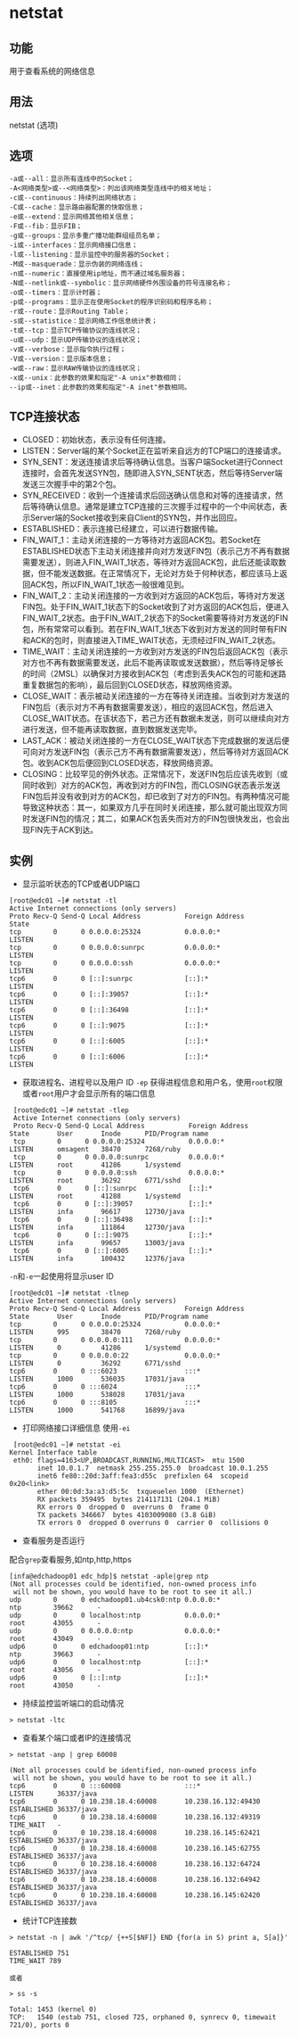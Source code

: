 # netstat

## 功能

用于查看系统的网络信息

## 用法

netstat (选项)

## 选项

```shell
-a或--all：显示所有连线中的Socket；
-A<网络类型>或--<网络类型>：列出该网络类型连线中的相关地址；
-c或--continuous：持续列出网络状态；
-C或--cache：显示路由器配置的快取信息；
-e或--extend：显示网络其他相关信息；
-F或--fib：显示FIB；
-g或--groups：显示多重广播功能群组组员名单；
-i或--interfaces：显示网络接口信息；
-l或--listening：显示监控中的服务器的Socket；
-M或--masquerade：显示伪装的网络连线；
-n或--numeric：直接使用ip地址，而不通过域名服务器；
-N或--netlink或--symbolic：显示网络硬件外围设备的符号连接名称；
-o或--timers：显示计时器；
-p或--programs：显示正在使用Socket的程序识别码和程序名称；
-r或--route：显示Routing Table；
-s或--statistice：显示网络工作信息统计表；
-t或--tcp：显示TCP传输协议的连线状况；
-u或--udp：显示UDP传输协议的连线状况；
-v或--verbose：显示指令执行过程；
-V或--version：显示版本信息；
-w或--raw：显示RAW传输协议的连线状况；
-x或--unix：此参数的效果和指定"-A unix"参数相同；
--ip或--inet：此参数的效果和指定"-A inet"参数相同。
```

## TCP连接状态

- CLOSED：初始状态，表示没有任何连接。
- LISTEN：Server端的某个Socket正在监听来自远方的TCP端口的连接请求。
- SYN_SENT：发送连接请求后等待确认信息。当客户端Socket进行Connect连接时，会首先发送SYN包，随即进入SYN_SENT状态，然后等待Server端发送三次握手中的第2个包。
- SYN_RECEIVED：收到一个连接请求后回送确认信息和对等的连接请求，然后等待确认信息。通常是建立TCP连接的三次握手过程中的一个中间状态，表示Server端的Socket接收到来自Client的SYN包，并作出回应。
- ESTABLISHED：表示连接已经建立，可以进行数据传输。
- FIN_WAIT_1：主动关闭连接的一方等待对方返回ACK包。若Socket在ESTABLISHED状态下主动关闭连接并向对方发送FIN包（表示己方不再有数据需要发送），则进入FIN_WAIT_1状态，等待对方返回ACK包，此后还能读取数据，但不能发送数据。在正常情况下，无论对方处于何种状态，都应该马上返回ACK包，所以FIN_WAIT_1状态一般很难见到。
- FIN_WAIT_2：主动关闭连接的一方收到对方返回的ACK包后，等待对方发送FIN包。处于FIN_WAIT_1状态下的Socket收到了对方返回的ACK包后，便进入FIN_WAIT_2状态。由于FIN_WAIT_2状态下的Socket需要等待对方发送的FIN包，所有常常可以看到。若在FIN_WAIT_1状态下收到对方发送的同时带有FIN和ACK的包时，则直接进入TIME_WAIT状态，无须经过FIN_WAIT_2状态。
- TIME_WAIT：主动关闭连接的一方收到对方发送的FIN包后返回ACK包（表示对方也不再有数据需要发送，此后不能再读取或发送数据），然后等待足够长的时间（2MSL）以确保对方接收到ACK包（考虑到丢失ACK包的可能和迷路重复数据包的影响），最后回到CLOSED状态，释放网络资源。
- CLOSE_WAIT：表示被动关闭连接的一方在等待关闭连接。当收到对方发送的FIN包后（表示对方不再有数据需要发送），相应的返回ACK包，然后进入CLOSE_WAIT状态。在该状态下，若己方还有数据未发送，则可以继续向对方进行发送，但不能再读取数据，直到数据发送完毕。
- LAST_ACK：被动关闭连接的一方在CLOSE_WAIT状态下完成数据的发送后便可向对方发送FIN包（表示己方不再有数据需要发送），然后等待对方返回ACK包。收到ACK包后便回到CLOSED状态，释放网络资源。
- CLOSING：比较罕见的例外状态。正常情况下，发送FIN包后应该先收到（或同时收到）对方的ACK包，再收到对方的FIN包，而CLOSING状态表示发送FIN包后并没有收到对方的ACK包，却已收到了对方的FIN包。有两种情况可能导致这种状态：其一，如果双方几乎在同时关闭连接，那么就可能出现双方同时发送FIN包的情况；其二，如果ACK包丢失而对方的FIN包很快发出，也会出现FIN先于ACK到达。

## 实例

- 显示监听状态的TCP或者UDP端口

 ```shell
 [root@edc01 ~]# netstat -tl
 Active Internet connections (only servers)
 Proto Recv-Q Send-Q Local Address           Foreign Address         State
 tcp        0      0 0.0.0.0:25324           0.0.0.0:*               LISTEN
 tcp        0      0 0.0.0.0:sunrpc          0.0.0.0:*               LISTEN
 tcp        0      0 0.0.0.0:ssh             0.0.0.0:*               LISTEN
 tcp6       0      0 [::]:sunrpc             [::]:*                  LISTEN
 tcp6       0      0 [::]:39057              [::]:*                  LISTEN
 tcp6       0      0 [::]:36498              [::]:*                  LISTEN
 tcp6       0      0 [::]:9075               [::]:*                  LISTEN
 tcp6       0      0 [::]:6005               [::]:*                  LISTEN
 tcp6       0      0 [::]:6006               [::]:*                  LISTEN
 ```

- 获取进程名、进程号以及用户 ID
  `-ep` 获得进程信息和用户名，使用`root`权限或者`root`用户才会显示所有的端口信息

 ```shell
  [root@edc01 ~]# netstat -tlep
  Active Internet connections (only servers)
  Proto Recv-Q Send-Q Local Address           Foreign Address         State       User       Inode      PID/Program name
  tcp        0      0 0.0.0.0:25324           0.0.0.0:*               LISTEN      omsagent   38470      7268/ruby
  tcp        0      0 0.0.0.0:sunrpc          0.0.0.0:*               LISTEN      root       41286      1/systemd
  tcp        0      0 0.0.0.0:ssh             0.0.0.0:*               LISTEN      root       36292      6771/sshd
  tcp6       0      0 [::]:sunrpc             [::]:*                  LISTEN      root       41288      1/systemd
  tcp6       0      0 [::]:39057              [::]:*                  LISTEN      infa       96617      12730/java
  tcp6       0      0 [::]:36498              [::]:*                  LISTEN      infa       111864     12730/java
  tcp6       0      0 [::]:9075               [::]:*                  LISTEN      infa       99657      13003/java
  tcp6       0      0 [::]:6005               [::]:*                  LISTEN      infa       100432     12376/java
  ```

  `-n`和`-e`一起使用将显示user ID

  ```shell
  [root@edc01 ~]# netstat -tlnep
Active Internet connections (only servers)
Proto Recv-Q Send-Q Local Address           Foreign Address         State       User       Inode      PID/Program name
tcp        0      0 0.0.0.0:25324           0.0.0.0:*               LISTEN      995        38470      7268/ruby
tcp        0      0 0.0.0.0:111             0.0.0.0:*               LISTEN      0          41286      1/systemd
tcp        0      0 0.0.0.0:22              0.0.0.0:*               LISTEN      0          36292      6771/sshd
tcp6       0      0 :::6023                 :::*                    LISTEN      1000       536035     17031/java
tcp6       0      0 :::6024                 :::*                    LISTEN      1000       538028     17031/java
tcp6       0      0 :::8105                 :::*                    LISTEN      1000       541768     16899/java  
  ```

- 打印网络接口详细信息
  使用`-ei`

 ```shell
  [root@edc01 ~]# netstat -ei
Kernel Interface table
  eth0: flags=4163<UP,BROADCAST,RUNNING,MULTICAST>  mtu 1500
        inet 10.0.1.7  netmask 255.255.255.0  broadcast 10.0.1.255
        inet6 fe80::20d:3aff:fea3:d55c  prefixlen 64  scopeid 0x20<link>
        ether 00:0d:3a:a3:d5:5c  txqueuelen 1000  (Ethernet)
        RX packets 359495  bytes 214117131 (204.1 MiB)
        RX errors 0  dropped 0  overruns 0  frame 0
        TX packets 346667  bytes 4103009080 (3.8 GiB)
        TX errors 0  dropped 0 overruns 0  carrier 0  collisions 0
  ```

- 查看服务是否运行

配合`grep`查看服务,如ntp,http,https

```shell
[infa@edchadoop01 edc_hdp]$ netstat -aple|grep ntp
(Not all processes could be identified, non-owned process info
 will not be shown, you would have to be root to see it all.)
udp        0      0 edchadoop01.ub4csk0:ntp 0.0.0.0:*                           ntp        39662      -
udp        0      0 localhost:ntp           0.0.0.0:*                           root       43055      -
udp        0      0 0.0.0.0:ntp             0.0.0.0:*                           root       43049      -
udp6       0      0 edchadoop01:ntp         [::]:*                              ntp        39663      -
udp6       0      0 localhost:ntp           [::]:*                              root       43056      -
udp6       0      0 [::]:ntp                [::]:*                              root       43050      -
```

- 持续监控监听端口的启动情况

```shell
> netstat -ltc
```

- 查看某个端口或者IP的连接情况

```shell
> netstat -anp | grep 60008

(Not all processes could be identified, non-owned process info
 will not be shown, you would have to be root to see it all.)
tcp6       0      0 :::60008                :::*                    LISTEN      36337/java
tcp6       0      0 10.238.18.4:60008       10.238.16.132:49430     ESTABLISHED 36337/java
tcp6       0      0 10.238.18.4:60008       10.238.16.132:49319     TIME_WAIT   -
tcp6       0      0 10.238.18.4:60008       10.238.16.145:62421     ESTABLISHED 36337/java
tcp6       0      0 10.238.18.4:60008       10.238.16.145:62755     ESTABLISHED 36337/java
tcp6       0      0 10.238.18.4:60008       10.238.16.132:64724     ESTABLISHED 36337/java
tcp6       0      0 10.238.18.4:60008       10.238.16.132:64942     ESTABLISHED 36337/java
tcp6       0      0 10.238.18.4:60008       10.238.16.145:62420     ESTABLISHED 36337/java
```

- 统计TCP连接数

```shell
> netstat -n | awk '/^tcp/ {++S[$NF]} END {for(a in S) print a, S[a]}'

ESTABLISHED 751
TIME_WAIT 789

或者

> ss -s

Total: 1453 (kernel 0)
TCP:   1540 (estab 751, closed 725, orphaned 0, synrecv 0, timewait 721/0), ports 0

```

